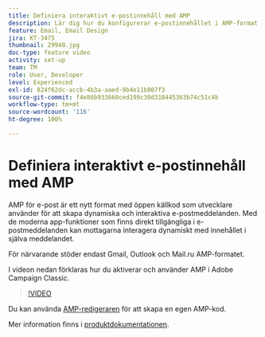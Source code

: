 ```yaml
---
title: Definiera interaktivt e-postinnehåll med AMP
description: Lär dig hur du konfigurerar e-postinnehållet i AMP-format.
feature: Email, Email Design
jira: KT-3475
thumbnail: 29940.jpg
doc-type: feature video
activity: set-up
team: TM
role: User, Developer
level: Experienced
exl-id: 824f62dc-accb-4b3a-aaed-9b4e11b807f3
source-git-commit: f4e86b933660ced199c30d318445363b74c51c4b
workflow-type: tm+mt
source-wordcount: '116'
ht-degree: 100%

---
```


# Definiera interaktivt e-postinnehåll med AMP

AMP för e-post är ett nytt format med öppen källkod som utvecklare använder för att skapa dynamiska och interaktiva e-postmeddelanden. Med de moderna app-funktioner som finns direkt tillgängliga i e-postmeddelanden kan mottagarna interagera dynamiskt med innehållet i själva meddelandet.

För närvarande stöder endast Gmail, Outlook och Mail.ru AMP-formatet.

I videon nedan förklaras hur du aktiverar och använder AMP i Adobe Campaign Classic.

>[!VIDEO](https://video.tv.adobe.com/v/29940?quality=12&learn=on)

Du kan använda [AMP-redigeraren](https://playground.amp.dev/) för att skapa en egen AMP-kod.

Mer information finns i [produktdokumentationen](https://experienceleague.adobe.com/docs/campaign-classic/using/sending-messages/sending-emails/defining-interactive-content.html?lang=sv#about-amp-for-email).
